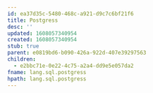 ```yaml
---
id: ea37d35c-5480-468c-a921-d9c7c6bf21f6
title: Postgress
desc: ''
updated: 1608057340954
created: 1608057340954
stub: true
parent: e0819bd6-b090-426a-922d-407e39297563
children:
  - e2bbc71e-0e22-4c75-a2a4-dd9e5e057da2
fname: lang.sql.postgress
hpath: lang.sql.postgress
---
```



